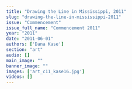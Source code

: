 ```yaml
---
title: "Drawing the Line in Mississippi, 2011"
slug: "drawing-the-line-in-mississippi-2011"
issue: "Commencement"
issue_full_name: "Commencement 2011"
year: "2011"
date: "2011-06-01"
authors: ['Dana Kase']
section: "art"
audio: []
main_image: ""
banner_image: ""
images: ['art_c11_kase16.jpg']
videos: []
---
```

